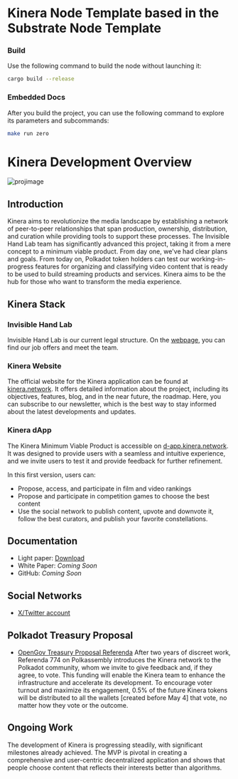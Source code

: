 # Kinera Node Template based in the Substrate Node Template

### Build

Use the following command to build the node without launching it:

```sh
cargo build --release
```

### Embedded Docs

After you build the project, you can use the following command to explore its parameters and subcommands:

```sh
make run zero
```

# Kinera Development Overview

![projimage](https://github.com/K1NERA/kinera-node/assets/67910335/f8dd193d-d9e8-4d09-bac1-2e641e599e9c)

## Introduction

Kinera aims to revolutionize the media landscape by establishing a network of peer-to-peer relationships that span production, ownership, distribution, and curation while providing tools to support these processes. The Invisible Hand Lab team has significantly advanced this project, taking it from a mere concept to a minimum viable product. From day one, we've had clear plans and goals. From today on, Polkadot token holders can test our working-in-progress features for organizing and classifying video content that is ready to be used to build streaming products and services. Kinera aims to be the hub for those who want to transform the media experience.

## Kinera Stack

### Invisible Hand Lab
Invisible Hand Lab is our current legal structure. On the [webpage](https://invisiblehandlab.org), you can find our job offers and meet the team.

### Kinera Website
The official website for the Kinera application can be found at [kinera.network](https://kinera.network). It offers detailed information about the project, including its objectives, features, blog, and in the near future, the roadmap. Here, you can subscribe to our newsletter, which is the best way to stay informed about the latest developments and updates.

### Kinera dApp
The Kinera Minimum Viable Product is accessible on [d-app.kinera.network](https://d-app.kinera.network). It was designed to provide users with a seamless and intuitive experience, and we invite users to test it and provide feedback for further refinement.

In this first version, users can:
- Propose, access, and participate in film and video rankings
- Propose and participate in competition games to choose the best content
- Use the social network to publish content, upvote and downvote it, follow the best curators, and publish your favorite constellations.

## Documentation
- Light paper: [Download](https://drive.google.com/file/d/1zoowL-_N_BlzWLCeMEqmjDXY3JZ6HDQL/)
- White Paper: *Coming Soon*
- GitHub: *Coming Soon*

## Social Networks
- [X/Twitter account](https://twitter.com/KineraNetwork)

## Polkadot Treasury Proposal
- [OpenGov Treasury Proposal Referenda](https://polkadot.polkassembly.io/referenda/774)
After two years of discreet work, Referenda 774 on Polkassembly introduces the Kinera network to the Polkadot community, whom we invite to give feedback and, if they agree, to vote. This funding will enable the Kinera team to enhance the infrastructure and accelerate its development. To encourage voter turnout and maximize its engagement, 0.5% of the future Kinera tokens will be distributed to all the wallets [created before May 4] that vote, no matter how they vote or the outcome.

## Ongoing Work
The development of Kinera is progressing steadily, with significant milestones already achieved. The MVP is pivotal in creating a comprehensive and user-centric decentralized application and shows that people choose content that reflects their interests better than algorithms.



